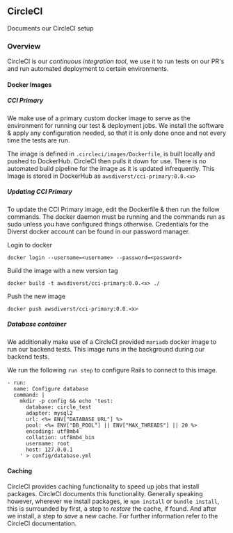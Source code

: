 ## CircleCI 

Documents our CircleCI setup

### Overview

CircleCI is our _continuous integration tool_, we use it to run tests on our PR's and run automated deployment to certain environments.

#### Docker Images

##### CCI Primary

We make use of a primary custom docker image to serve as the environment for running our test & deployment jobs. We install the software & apply any configuration needed, so that it is only done once and not every time the tests are run.

The image is defined in `.circleci/images/Dockerfile`, is built locally and pushed to DockerHub. CircleCI then pulls it down for use. There is no automated build pipeline for the image as it is updated infrequently. This Image is stored in DockerHub as `awsdiverst/cci-primary:0.0.<x>`

##### Updating CCI Primary

To update the CCI Primary image, edit the Dockerfile & then run the follow commands. The docker daemon must be running and the commands run as sudo unless you have configured things otherwise. Credentials for the Diverst docker account can be found in our password manager.

Login to docker

```
docker login --username=<username> --password=<password>
```

Build the image with a new version tag

```
docker build -t awsdiverst/cci-primary:0.0.<x> ./
```

Push the new image

```
docker push awsdiverst/cci-primary:0.0.<x>
```

##### Database container

We additionally make use of a CircleCI provided `mariadb` docker image to run our backend tests. This image runs in the background during our backend tests. 

We run the following `run step` to configure Rails to connect to this image.

```
- run:
  name: Configure database
  command: |
    mkdir -p config && echo 'test:
      database: circle_test
      adapter: mysql2
      url: <%= ENV["DATABASE_URL"] %>
      pool: <%= ENV["DB_POOL"] || ENV["MAX_THREADS"] || 20 %>
      encoding: utf8mb4
      collation: utf8mb4_bin
      username: root
      host: 127.0.0.1
    ' > config/database.yml
```

#### Caching

CircleCI provides caching functionality to speed up jobs that install packages. CircleCI documents this functionality. Generally speaking however, wherever we install packages, ie `npm install` or `bundle install`, this is surrounded by first, a step to _restore_ the cache, if found. And after we install, a step to _save_ a new cache. For further information refer to the CircleCI documentation.
